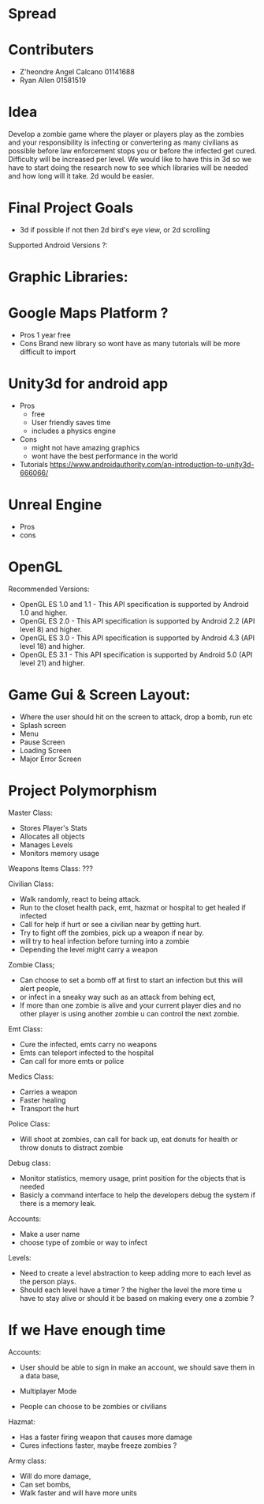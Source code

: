 # Spread

# Contributers 
* Z'heondre Angel Calcano 01141688
* Ryan Allen 01581519

# Idea
Develop a zombie game where the player or players play as the zombies and your responsibility is
infecting or convertering as many civilians as possible before law enforcement stops you or before the infected get cured. Difficulty will be increased per level. We would like to have this in 3d so we have to start doing the research now to see which libraries will be needed and how long will it take. 2d would be easier. 

# Final Project Goals

* 3d if possible if not then 2d bird's eye view, or 2d scrolling 

Supported Android Versions ?: 


# Graphic Libraries:

# Google Maps Platform ?
 * Pros 
  1 year free 
 * Cons 
  Brand new library so wont have as many tutorials will be more difficult to import

# Unity3d for android app
* Pros 
  * free 
  * User friendly saves time
  * includes a physics engine 
* Cons 
  * might not have amazing graphics
  * wont have the best performance in the world
* Tutorials 
 https://www.androidauthority.com/an-introduction-to-unity3d-666066/

# Unreal Engine
* Pros
* cons

# OpenGL 
Recommended Versions: 
* OpenGL ES 1.0 and 1.1 - This API specification is supported by Android 1.0 and higher.
* OpenGL ES 2.0 - This API specification is supported by Android 2.2 (API level 8) and higher.
* OpenGL ES 3.0 - This API specification is supported by Android 4.3 (API level 18) and higher.
* OpenGL ES 3.1 - This API specification is supported by Android 5.0 (API level 21) and higher.

# Game Gui & Screen Layout: 
* Where the user should hit on the screen to attack, drop a bomb, run etc
* Splash screen
* Menu
* Pause Screen
* Loading Screen
* Major Error Screen

# Project Polymorphism 

Master Class: 
* Stores Player's Stats
* Allocates all objects 
* Manages Levels
* Monitors memory usage 

Weapons Items Class: 
???

Civilian Class: 
* Walk randomly, react to being attack.
* Run to the closet health pack, emt, hazmat or hospital to get healed if infected
* Call for help if hurt or see a civilian near by getting hurt.
* Try to fight off the zombies, pick up a weapon if near by. 
* will try to heal infection before turning into a zombie
* Depending the level might carry a weapon

Zombie Class; 
* Can choose to set a bomb off at first to start an infection but this will alert people, 
* or infect in a sneaky way such as an attack from behing ect, 
* If more than one zombie is alive and your current player dies and no other player is using another zombie u can control the next zombie. 

Emt Class: 
* Cure the infected, emts carry no weapons 
* Emts can teleport infected to the hospital
* Can call for more emts or police 

Medics Class: 
* Carries a weapon 
* Faster healing 
* Transport the hurt

Police Class:
* Will shoot at zombies, can call for back up, eat donuts for health or throw donuts to distract zombie

Debug class: 
* Monitor statistics, memory usage, print position for the objects that is needed
* Basicly a command interface to help the developers debug the system if there is a memory leak.

Accounts: 
* Make a user name
* choose type of zombie or way to infect

Levels: 
* Need to create a level abstraction to keep adding more to each level as the person plays.
* Should each level have a timer ? the higher the level the more time u have to stay alive or should it be based on making every one a zombie ? 

# If we Have enough time

Accounts: 
* User should be able to sign in make an account, we should save them in a data base, 

* Multiplayer Mode
* People can choose to be zombies or civilians 

Hazmat:
* Has a faster firing weapon that causes more damage
* Cures infections faster, maybe freeze zombies ? 

Army class: 
* Will do more damage,
* Can set bombs, 
* Walk faster and will have more units

